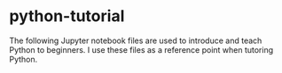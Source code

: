 # python-tutorial

The following Jupyter notebook files are used to introduce and teach Python to beginners. 
I use these files as a reference point when tutoring Python.
